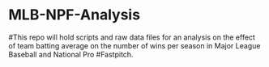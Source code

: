 # MLB-NPF-Analysis
#This repo will hold scripts and raw data files for an analysis on the effect of team batting average on the number of wins per season in Major League Baseball and National Pro #Fastpitch. 

